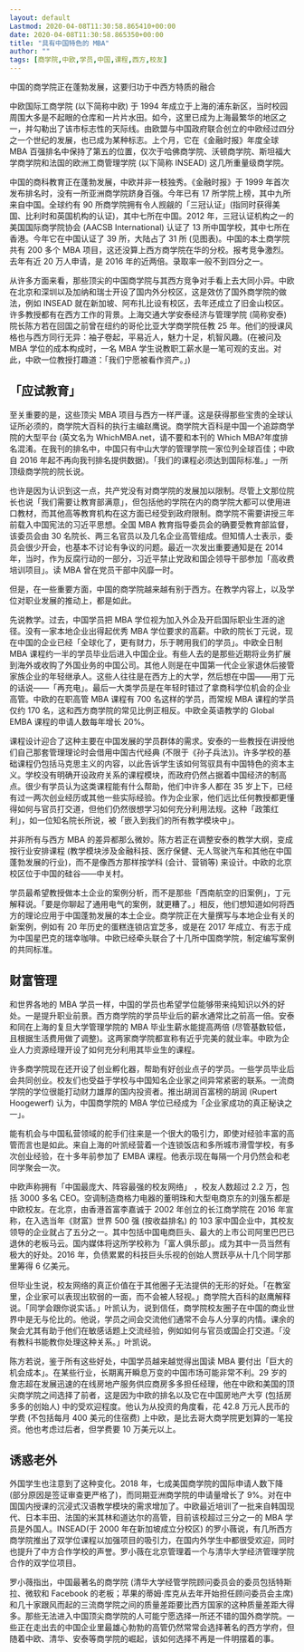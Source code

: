 ```yaml
---
layout: default
Lastmod: 2020-04-08T11:30:58.865410+00:00
date: 2020-04-08T11:30:58.865350+00:00
title: "具有中国特色的 MBA"
author: ""
tags: [商学院,中欧,学员,中国,课程,西方,校友]
---
```


中国的商学院正在蓬勃发展，这要归功于中西方特质的融合​​​

中欧国际工商学院 (以下简称中欧) 于 1994 年成立于上海的浦东新区，当时校园周围大多是不起眼的仓库和一片片水田。如今，这里已成为上海最繁华的地区之一，并勾勒出了该市标志性的天际线。由欧盟与中国政府联合创立的中欧经过四分之一个世纪的发展，也已成为某种标志。上个月，它在《金融时报》年度全球 MBA 百强排名中保持了第五的位置，仅次于哈佛商学院、沃顿商学院、斯坦福大学商学院和法国的欧洲工商管理学院 (以下简称 INSEAD) 这几所重量级商学院。

中国的商科教育正在蓬勃发展，中欧并非一枝独秀。《金融时报》于 1999 年首次发布排名时，没有一所亚洲商学院跻身百强。今年已有 17 所学院上榜，其中九所来自中国。全球约有 90 所商学院拥有令人觊觎的「三冠认证」(指同时获得美国、比利时和英国机构的认证)，其中七所在中国。2012 年，三冠认证机构之一的美国国际商学院协会 (AACSB International) 认证了 13 所中国学校，其中七所在香港。今年它在中国认证了 39 所，大陆占了 31 所 (见图表)。中国的本土商学院共有 200 多个 MBA 项目，这还没算上西方商学院在华的分校。报考竞争激烈。去年有近 20 万人申请，是 2016 年的近两倍。录取率一般不到四分之一。

从许多方面来看，那些顶尖的中国商学院与其西方竞争对手看上去大同小异。中欧在北京和深圳以及加纳和瑞士开设了国内外分校区，这是效仿了国外商学院的做法，例如 INSEAD 就在新加坡、阿布扎比设有校区，去年还成立了旧金山校区。许多教授都有在西方工作的背景。上海交通大学安泰经济与管理学院 (简称安泰) 院长陈方若在回国之前曾在纽约的哥伦比亚大学商学院任教 25 年。他们的授课风格也与西方同行无异：袖子卷起，平易近人，魅力十足，机智风趣。(在被问及 MBA 学位的成本构成时，一名 MBA 学生说教职工薪水是一笔可观的支出。对此，中欧一位教授打趣道：「我们宁愿被看作资产。」)

「应试教育」
------

至关重要的是，这些顶尖 MBA 项目与西方一样严谨。这是获得那些宝贵的全球认证所必须的，商学院大百科的执行主编赵鹰说。商学院大百科是中国一个追踪商学院的大型平台 (英文名为 WhichMBA.net，请不要和本刊的 Which MBA?年度排名混淆。在我刊的排名中，中国只有中山大学的管理学院一家位列全球百佳；中欧自 2016 年起不再向我刊排名提供数据)。「我们的课程必须达到国际标准。」一所顶级商学院的院长说。

也许是因为认识到这一点，共产党没有对商学院的发展加以限制。尽管上文那位院长也说「我们需要让教育部满意」，但包括他的学院在内的商学院大都可以使用进口教材，而其他高等教育机构在这方面已经受到政府限制。商学院不需要讲授三年前载入中国宪法的习近平思想。全国 MBA 教育指导委员会的确要受教育部监督，该委员会由 30 名院长、两三名官员以及几名企业高管组成。但知情人士表示，委员会很少开会，也基本不讨论有争议的问题。最近一次发出重要通知是在 2014 年，当时，作为反腐行动的一部分，习近平禁止党政和国企领导干部参加「高收费培训项目」。读 MBA 曾在党员干部中风靡一时。

但是，在一些重要方面，中国的商学院越来越有别于西方。在教学内容上，以及学位对职业发展的推动上，都是如此。

先说教学。过去，中国学员把 MBA 学位视为加入外企及开启国际职业生涯的途径。没有一家本地企业出得起优秀 MBA 学位要求的高薪。中欧的院长丁元说，现在中国的企业已经「全球化了，更有财力，乐于聘用我们的学员」。中欧全日制 MBA 课程约一半的学员毕业后进入中国企业。有些人去的是那些近期将业务扩展到海外或收购了外国业务的中国公司。其他人则是在中国第一代企业家退休后接管家族企业的年轻继承人。这些人往往是在西方上的大学，然后想在中国——用丁元的话说——「再充电」。最后一大类学员是在年轻时错过了拿商科学位机会的企业高管。中欧的在职高管 MBA 课程有 700 名这样的学员，而常规 MBA 课程的学员仅约 170 名，这和西方商学院的常见比例正相反。中欧全英语教学的 Global EMBA 课程的申请人数每年增长 20%。

课程设计迎合了这种主要在中国发展的学员群体的需求。安泰的一些教授在讲授他们自己那套管理理论时会借用中国古代经典 (不限于《孙子兵法》)。许多学校的基础课程仍包括马克思主义的内容，以此告诉学生该如何驾驭具有中国特色的资本主义。学校没有明确开设政府关系的课程模块，而政府仍然占据着中国经济的制高点。很少有学员认为这类课程能有什么帮助，他们中许多人都在 35 岁上下，已经有过一两次创业经历或其他一些实际经验。作为企业家，他们远比任何教授都更懂得如何与官员打交道，但他们仍然很想学习如何充分利用法规。这种「政策红利」，如一位知名院长所说，被「嵌入到我们的所有教学模块中」。

并非所有与西方 MBA 的差异都那么微妙。陈方若正在调整安泰的教学大纲，变成按行业安排课程 (教学模块涉及金融科技、医疗保健、无人驾驶汽车和其他在中国蓬勃发展的行业)，而不是像西方那样按学科 (会计、营销等) 来设计。中欧的北京校区位于中国的硅谷——中关村。

学员最希望教授做本土企业的案例分析，而不是那些「西南航空的旧案例」，丁元解释说。「要是你聊起了通用电气的案例，就更糟了。」相反，他们想知道如何将西方的理论应用于中国蓬勃发展的本土企业。商学院正在大量撰写与本地企业有关的新案例，例如有 20 年历史的蛋糕连锁店宜芝多，或是在 2017 年成立、有志于成为中国星巴克的瑞幸咖啡。中欧已经牵头联合了十几所中国商学院，制定编写案例的共同标准。

财富管理
----

和世界各地的 MBA 学员一样，中国的学员也希望学位能够带来纯知识以外的好处。一是提升职业前景。西方商学院的学员毕业后的薪水通常比之前高一倍。安泰和同在上海的复旦大学管理学院的 MBA 毕业生薪水能提高两倍 (尽管基数较低，且根据生活费用做了调整)。这两家商学院都宣称有近乎完美的就业率。中欧为企业人力资源经理开设了如何充分利用其毕业生的课程。

许多商学院现在还开设了创业孵化器，帮助有好创业点子的学员。一些学员毕业后会共同创业。校友们也受益于学校与中国知名企业家之间异常紧密的联系。一流商学院的学位很能打动财力雄厚的国内投资者。推出胡润百富榜的胡润 (Rupert Hoogewerf) 认为，中国商学院的 MBA 学位已经成为「企业家成功的真正秘诀之一」。

能有机会与中国私营领域的舵手们往来是一个很大的吸引力，即使对经验丰富的高管而言也是如此。来自上海的叶凯经营着一个连锁饭店和多所城市滑雪学校，有多次创业经验，在十多年前参加了 EMBA 课程。他表示现在每隔一个月仍然会和老同学聚会一次。

中欧声称拥有「中国最庞大、阵容最强的校友网络」 ，校友人数超过 2.2 万，包括 3000 多名 CEO。空调制造商格力电器的董明珠和大型电商京东的刘强东都是中欧校友。在北京，由香港首富李嘉诚于 2002 年创立的长江商学院在 2016 年宣称，在入选当年《财富》世界 500 强 (按收益排名) 的 103 家中国企业中，其校友领导的企业就占了五分之一。其中包括中国电商巨头、最大的上市公司阿里巴巴已退休的老板马云。国内媒体将这所学校称为「富人俱乐部」。成为其中一员当然有极大的好处。2016 年，负债累累的科技巨头乐视的创始人贾跃亭从十几个同学那里筹得 6 亿美元。

但毕业生说，校友网络的真正价值在于其他圈子无法提供的无形的好处。「在教室里，企业家可以表现出软弱的一面，而不会被人轻视。」商学院大百科的赵鹰解释说。「同学会跟你说实话。」叶凯认为，说到信任，商学院校友圈子在中国的商业世界中是无与伦比的。他说，学员之间会交流他们通常不会与人分享的内情。课余的聚会尤其有助于他们在敏感话题上交流经验，例如如何与官员或国企打交道。「没有教科书能教你处理这种关系。」叶凯说。

陈方若说，鉴于所有这些好处，中国学员越来越觉得出国读 MBA 要付出「巨大的机会成本」。在某些行业，长期离开瞬息万变的中国市场可能非常不利。29 岁的詹志超在发展迅速的在线房地产服务供应商房多多担任经理，他在中欧和美国的顶尖商学院之间选择了前者，这是因为中欧的排名以及它在中国房地产大亨 (包括房多多的创始人) 中的受欢迎程度。他认为从投资的角度看，花 42.8 万元人民币的学费 (不包括每月 400 美元的住宿费) 上中欧，是比去哥大商学院更划算的一笔投资。他也考虑过后者，但学费要 10 万美元以上。

诱惑老外
----

外国学生也注意到了这种变化。2018 年，七成美国商学院的国际申请人数下降 (部分原因是签证审查更严格了)，而同期亚洲商学院的申请量增长了 9%。对在中国国内授课的沉浸式汉语教学模块的需求增加了。中欧最近培训了一批来自韩国现代、日本丰田、法国的米其林和道达尔的高管，目前该校超过三分之一的 MBA 学员是外国人。INSEAD(于 2000 年在新加坡成立分校区) 的罗小薇说，有几所西方商学院推出了双学位课程以加强项目的吸引力，在国内外学生中都很受欢迎，同时也提升了中方合作学校的声誉。罗小薇在北京管理着一个与清华大学经济管理学院合作的双学位项目。

罗小薇指出，中国最著名的商学院 (清华大学经管学院顾问委员会的委员包括特斯拉、微软和 Facebook 的老板；苹果的蒂姆·库克从去年开始担任顾问委员会主席) 和几十家跟风而起的三流商学院之间的质量差距要比西方国家的这种质量差距大得多。那些无法进入中国顶尖商学院的人可能宁愿选择一所还不错的国外商学院。一些正在走出去的中国企业里最雄心勃勃的高管仍然常常会选择著名的西方学府，但随着中欧、清华、安泰等商学院的崛起，该如何选择不再是一件明摆着的事。

